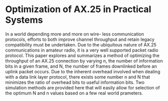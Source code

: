 # Optimization of AX.25 in Practical Systems

In  a  world  depending  more  and  more  on  wire- less  communication  protocols,  efforts  to  both  improve  channel throughput and retain legacy compatibility must be undertaken. Due to the ubiquitous nature of AX.25 communications in amateur radio, it is a very well supported packet radio protocol. This paper explores and summarizes a method of optimizing the throughput of an AX.25 connection by varying n, the number of information bits in a given frame, and N, the number of frames downlinked before an uplink packet occurs. Due to the inherent overhead involved when dealing with a data link layer protocol, there exists some number n and  N  that  minimizes the ratio of overhead bits to useful information bits. Two simulation methods are provided here that will easily allow for selection of the optimum N and n values based on a few real world prameters. 
